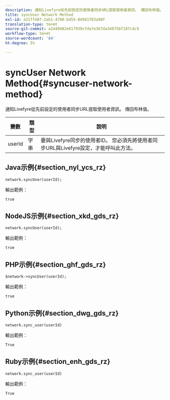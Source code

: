 ```yaml
---
description: 通知Livefyre從先前設定的使用者同步URL提取使用者資訊。 傳回布林值。
title: syncUser Network Method
exl-id: a21ff487-2ab1-4788-b455-84941f03a98f
translation-type: tm+mt
source-git-commit: a2449482e617939cfda7e367da34875bf187c4c9
workflow-type: tm+mt
source-wordcount: '84'
ht-degree: 5%

---
```


# syncUser Network Method{#syncuser-network-method}

通知Livefyre從先前設定的使用者同步URL提取使用者資訊。 傳回布林值。

| 變數 | 類型 | 說明 |
|--- |--- |--- |
| userId | 字串 | 要與Livefyre同步的使用者ID。 您必須先將使用者同步URL與Livefyre設定，才能呼叫此方法。 |

## Java示例{#section_nyl_ycs_rz}

```
network.syncUser(userId); 
```

輸出範例：

```
true
```

## NodeJS示例{#section_xkd_gds_rz}

```
network.syncUser(userId); 
```

輸出範例：

```
true
```

## PHP示例{#section_ghf_gds_rz}

```
$network->syncUser(userId); 
```

輸出範例：

```
true
```

## Python示例{#section_dwg_gds_rz}

```
network.sync_user(userId) 
```

輸出範例：

```
True
```

## Ruby示例{#section_enh_gds_rz}

```
network.sync_user(userId) 
```

輸出範例：

```
True
```
